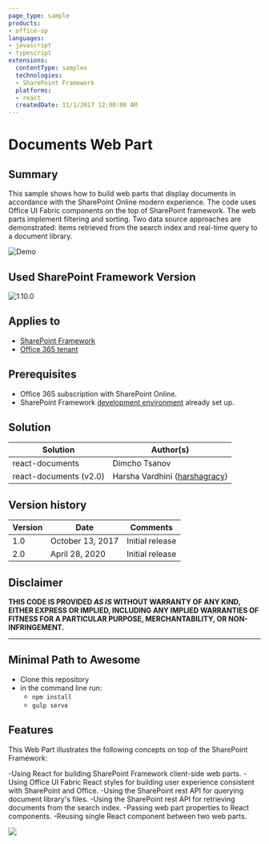 ```yaml
---
page_type: sample
products:
- office-sp
languages:
- javascript
- typescript
extensions:
  contentType: samples
  technologies:
  - SharePoint Framework
  platforms:
  - react
  createdDate: 11/1/2017 12:00:00 AM
---
```

# Documents Web Part

## Summary
This sample shows how to build web parts that display documents in accordance with the SharePoint Online modern experience. The code uses Office UI Fabric components on the top of SharePoint framework. The web parts implement filtering and sorting. Two data source approaches are demonstrated: items retrieved from the search index and real-time query to a document library.

![Demo](./assets/Preview.gif)

## Used SharePoint Framework Version 
![1.10.0](https://img.shields.io/badge/SPFx-1.10.0-green.svg)

## Applies to

* [SharePoint Framework](https://docs.microsoft.com/sharepoint/dev/spfx/sharepoint-framework-overview)
* [Office 365 tenant](https://docs.microsoft.com/sharepoint/dev/spfx/set-up-your-development-environment)

## Prerequisites
 
- Office 365 subscription with SharePoint Online.
- SharePoint Framework [development environment](https://docs.microsoft.com/sharepoint/dev/spfx/set-up-your-development-environment) already set up.

## Solution

Solution|Author(s)
--------|---------
react-documents|Dimcho Tsanov
react-documents (v2.0)|Harsha Vardhini ([harshagracy](https://twitter.com/harshagracy?s=20))

## Version history

Version|Date|Comments
-------|----|--------
1.0|October 13, 2017|Initial release
2.0|April 28, 2020|Initial release

## Disclaimer
**THIS CODE IS PROVIDED *AS IS* WITHOUT WARRANTY OF ANY KIND, EITHER EXPRESS OR IMPLIED, INCLUDING ANY IMPLIED WARRANTIES OF FITNESS FOR A PARTICULAR PURPOSE, MERCHANTABILITY, OR NON-INFRINGEMENT.**

---

## Minimal Path to Awesome

- Clone this repository
- in the command line run:
  - `npm install`
  - `gulp serve`

## Features

This Web Part illustrates the following concepts on top of the SharePoint Framework:

-Using React for building SharePoint Framework client-side web parts.
-Using Office UI Fabric React styles for building user experience consistent with SharePoint and Office.
-Using the SharePoint rest API for querying document library's files.
-Using the SharePoint rest API for retrieving documents from the search index.
-Passing web part properties to React components.
-Reusing single React component between two web parts.

<img src="https://telemetry.sharepointpnp.com/sp-dev-fx-webparts/samples/react-documents-detailslist" />
